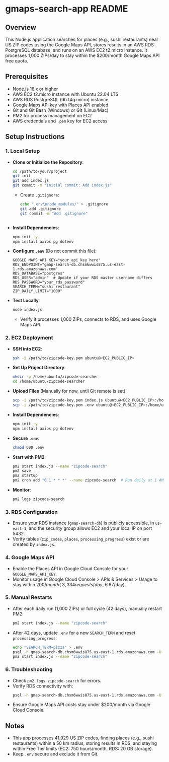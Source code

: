 # gmaps-search-app README

## Overview
This Node.js application searches for places (e.g., sushi restaurants) near US ZIP codes using the Google Maps API, stores results in an AWS RDS PostgreSQL database, and runs on an AWS EC2 t2.micro instance. It processes 1,000 ZIPs/day to stay within the $200/month Google Maps API free quota.

## Prerequisites
- Node.js 18.x or higher
- AWS EC2 t2.micro instance with Ubuntu 22.04 LTS
- AWS RDS PostgreSQL (db.t4g.micro) instance
- Google Maps API key with Places API enabled
- Git and Git Bash (Windows) or Git (Linux/Mac)
- PM2 for process management on EC2
- AWS credentials and `.pem` key for EC2 access

## Setup Instructions

### 1. Local Setup
- **Clone or Initialize the Repository**:
  ```bash
  cd /path/to/your/project
  git init
  git add index.js
  git commit -m "Initial commit: Add index.js"
  ```
  - Create `.gitignore`:
    ```bash
    echo ".env\nnode_modules/" > .gitignore
    git add .gitignore
    git commit -m "Add .gitignore"
  ```

- **Install Dependencies**:
  ```bash
  npm init -y
  npm install axios pg dotenv
  ```

- **Configure `.env`** (Do not commit this file):
  ```
  GOOGLE_MAPS_API_KEY="your_api_key_here"
  RDS_ENDPOINT="gmap-search-db.chsm6wwis875.us-east-1.rds.amazonaws.com"
  RDS_DATABASE="postgres"
  RDS_USER="admin"  # Update if your RDS master username differs
  RDS_PASSWORD="your_rds_password"
  SEARCH_TERM="sushi restaurant"
  ZIP_DAILY_LIMIT="1000"
  ```

- **Test Locally**:
  ```bash
  node index.js
  ```
  - Verify it processes 1,000 ZIPs, connects to RDS, and uses Google Maps API.

### 2. EC2 Deployment
- **SSH into EC2**:
  ```bash
  ssh -i /path/to/zipcode-key.pem ubuntu@<EC2_PUBLIC_IP>
  ```

- **Set Up Project Directory**:
  ```bash
  mkdir -p /home/ubuntu/zipcode-searcher
  cd /home/ubuntu/zipcode-searcher
  ```

- **Upload Files** (Manually for now, until Git remote is set):
  ```bash
  scp -i /path/to/zipcode-key.pem index.js ubuntu@<EC2_PUBLIC_IP>:/home/ubuntu/zipcode-searcher/
  scp -i /path/to/zipcode-key.pem .env ubuntu@<EC2_PUBLIC_IP>:/home/ubuntu/zipcode-searcher/
  ```

- **Install Dependencies**:
  ```bash
  npm init -y
  npm install axios pg dotenv
  ```

- **Secure `.env`**:
  ```bash
  chmod 600 .env
  ```

- **Start with PM2**:
  ```bash
  pm2 start index.js --name "zipcode-search"
  pm2 save
  pm2 startup
  pm2 cron add "0 1 * * *" --name zipcode-search  # Run daily at 1 AM UTC
  ```

- **Monitor**:
  ```bash
  pm2 logs zipcode-search
  ```

### 3. RDS Configuration
- Ensure your RDS instance (`gmap-search-db`) is publicly accessible, in `us-east-1`, and the security group allows EC2 and your local IP on port 5432.
- Verify tables (`zip_codes`, `places`, `processing_progress`) exist or are created by `index.js`.

### 4. Google Maps API
- Enable the Places API in Google Cloud Console for your `GOOGLE_MAPS_API_KEY`.
- Monitor usage in Google Cloud Console > APIs & Services > Usage to stay within $200/month (~3,334 requests/day, ~$6.67/day).

### 5. Manual Restarts
- After each daily run (1,000 ZIPs) or full cycle (42 days), manually restart PM2:
  ```bash
  pm2 start index.js --name "zipcode-search"
  ```
- After 42 days, update `.env` for a new `SEARCH_TERM` and reset `processing_progress`:
  ```bash
  echo "SEARCH_TERM=pizza" > .env
  psql -h gmap-search-db.chsm6wwis875.us-east-1.rds.amazonaws.com -U admin -d postgres -c "TRUNCATE TABLE processing_progress;"
  pm2 start index.js --name "zipcode-search"
  ```

### 6. Troubleshooting
- Check `pm2 logs zipcode-search` for errors.
- Verify RDS connectivity with:
  ```bash
  psql -h gmap-search-db.chsm6wwis875.us-east-1.rds.amazonaws.com -U admin -d postgres
  ```
- Ensure Google Maps API costs stay under $200/month via Google Cloud Console.

## Notes
- This app processes 41,929 US ZIP codes, finding places (e.g., sushi restaurants) within a 50 km radius, storing results in RDS, and staying within Free Tier limits (EC2: 750 hours/month, RDS: 20 GB storage).
- Keep `.env` secure and exclude it from Git.
